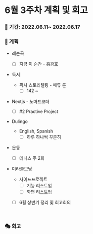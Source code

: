 # 6월 3주차 계획 및 회고

### 📆 기간: 2022.06.11~ 2022.06.17

### 📑 계획

- 레슨곡

  - [ ] 지금 이 순간 - 홍광호
- 독서
  - 픽사 스토리텔링 - 매튜 룬
    - [ ] 142 ~ 
- Nextjs - 노마드코더
  - [ ] #2 Practive Project
- Dulingo
  - English, Spanish
    - [ ] 하루 하나씩 꾸준히
- 운동
  - [ ] 테니스 주 2회

- 미라클모닝
  - 사이드프로젝트
    - [ ] 기능 리스트업
    - [ ] 화면 리스트업

  - [ ] 6월 상반기 정리 및 회고회의


<br/>

### 🎭 회고


